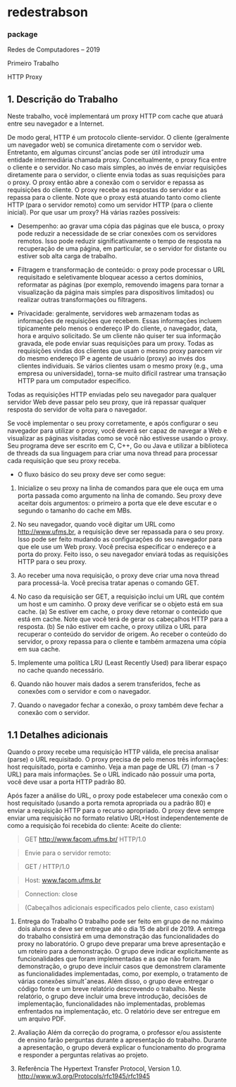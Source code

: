 # redestrabson
### package

Redes de Computadores – 2019

Primeiro Trabalho

HTTP Proxy

## 1. Descrição do Trabalho
Neste trabalho, você implementará um proxy HTTP com cache que atuará entre seu navegador e a Internet.

De modo geral, HTTP é um protocolo cliente-servidor. O cliente (geralmente um navegador
web) se comunica diretamente com o servidor web. Entretanto, em algumas circunstˆancias pode
ser útil introduzir uma entidade intermediária chamada proxy. Conceitualmente, o proxy fica
entre o cliente e o servidor. No caso mais simples, ao invés de enviar requisições diretamente
para o servidor, o cliente envia todas as suas requisições para o proxy. O proxy então abre
a conexão com o servidor e repassa as requisições do cliente. O proxy recebe as respostas do
servidor e as repassa para o cliente. Note que o proxy está atuando tanto como cliente HTTP
(para o servidor remoto) como um servidor HTTP (para o cliente inicial).
Por que usar um proxy? Há várias razões possíveis:
* Desempenho: ao gravar uma cópia das páginas que ele busca, o proxy pode reduzir a
necessidade de se criar conexões com os servidores remotos. Isso pode reduzir significativamente o tempo de resposta na recuperação de uma página, em particular, se o servidor for distante ou estiver sob alta carga de trabalho.

* Filtragem e transformação de conteúdo: o proxy pode processar o URL requisitado e
seletivamente bloquear acesso a certos domínios, reformatar as páginas (por exemplo,
removendo imagens para tornar a visualização da página mais simples para dispositivos
limitados) ou realizar outras transformações ou filtragens.

* Privacidade: geralmente, servidores web armazenam todas as informações de requisições
que recebem. Essas informações incluem tipicamente pelo menos o endereço IP do cliente,
o navegador, data, hora e arquivo solicitado. Se um cliente não quiser ter sua informação
gravada, ele pode enviar suas requisições para um proxy. Todas as requisições vindas dos
clientes que usam o mesmo proxy parecem vir do mesmo endereço IP e agente de usuário
(proxy) ao invés dos clientes individuais. Se vários clientes usam o mesmo proxy (e.g.,
uma empresa ou universidade), torna-se muito difícil rastrear uma transação HTTP para
um computador específico.

Todas as requisições HTTP enviadas pelo seu navegador para qualquer servidor Web deve
passar pelo seu proxy, que irá repassar qualquer resposta do servidor de volta para o navegador.

Se você implementar o seu proxy corretamente, e após configurar o seu navegador para utilizar
o proxy, você deverá ser capaz de navegar a Web e visualizar as páginas visitadas como se
você não estivesse usando o proxy. Seu programa deve ser escrito em C, C++, Go ou Java e
utilizar a biblioteca de threads da sua linguagem para criar uma nova thread para processar
cada requisição que seu proxy receba.

* O fluxo básico do seu proxy deve ser como segue:

1. Inicialize o seu proxy na linha de comandos para que ele ouça em uma porta passada como
argumento na linha de comando. Seu proxy deve aceitar dois argumentos: o primeiro a
porta que ele deve escutar e o segundo o tamanho do cache em MBs.

2. No seu navegador, quando você digitar um URL como http://www.ufms.br, a requisição
deve ser repassada para o seu proxy. Isso pode ser feito mudando as configurações do seu
navegador para que ele use um Web proxy. Você precisa especificar o endereço e a porta
do proxy. Feito isso, o seu navegador enviará todas as requisições HTTP para o seu proxy.

3. Ao receber uma nova requisição, o proxy deve criar uma nova thread para processá-la.
Você precisa tratar apenas o comando GET.

4. No caso da requisição ser GET, a requisição inclui um URL que contém um host e um
caminho. O proxy deve verificar se o objeto está em sua cache.
(a) Se estiver em cache, o proxy deve retornar o conteúdo que está em cache. Note que
você terá de gerar os cabeçalhos HTTP para a resposta.
(b) Se não estiver em cache, o proxy utiliza o URL para recuperar o conteúdo do servidor
de origem. Ao receber o conteúdo do servidor, o proxy repassa para o cliente e também
armazena uma cópia em sua cache.

5. Implemente uma política LRU (Least Recently Used) para liberar espaço no cache quando
necessário.

6. Quando não houver mais dados a serem transferidos, feche as conexões com o servidor e
com o navegador.

7. Quando o navegador fechar a conexão, o proxy também deve fechar a conexão com o
servidor.

## 1.1 Detalhes adicionais
Quando o proxy recebe uma requisição HTTP válida, ele precisa analisar (parse) o URL
requisitado. O proxy precisa de pelo menos três informações: host requisitado, porta e caminho.
Veja a man page de URL (7) (man -s 7 URL) para mais informações. Se o URL indicado não
possuir uma porta, você deve usar a porta HTTP padrão 80.

Após fazer a análise do URL, o proxy pode estabelecer uma conexão com o host requisitado (usando a porta remota apropriada ou a padrão 80) e enviar a requisição HTTP para o recurso apropriado. O proxy deve sempre enviar uma requisição no formato relativo URL+Host
independentemente de como a requisição foi recebida do cliente:
Aceite do cliente:

 > GET http://www.facom.ufms.br/ HTTP/1.0
 
 > Envie para o servidor remoto:
 
 > GET / HTTP/1.0
 
 > Host: www.facom.ufms.br
 
 > Connection: close
 
 > (Cabeçalhos adicionais especificados pelo cliente, caso existam)

1. Entrega do Trabalho
O trabalho pode ser feito em grupo de no máximo dois alunos e deve ser entregue até
o dia 15 de abril de 2019. A entrega do trabalho consistirá em uma demonstração das funcionalidades do proxy no laboratório. O grupo deve preparar uma breve apresentação e um
roteiro para a demonstração. O grupo deve indicar explicitamente as funcionalidades que foram
implementadas e as que não foram. Na demonstração, o grupo deve incluir casos que demonstrem claramente as funcionalidades implementadas, como, por exemplo, o tratamento de várias
conexões simultˆaneas. Além disso, o grupo deve entregar o código fonte e um breve relatório
descrevendo o trabalho. Neste relatório, o grupo deve incluir uma breve introdução, decisões de
implementação, funcionalidades não implementadas, problemas enfrentados na implementação,
etc. O relatório deve ser entregue em um arquivo PDF.

2. Avaliação Além da correção do programa, o professor e/ou assistente de ensino farão perguntas durante
a apresentação do trabalho. Durante a apresentação, o grupo deverá explicar o funcionamento
do programa e responder a perguntas relativas ao projeto.

3. Referência
The Hypertext Transfer Protocol, Version 1.0. http://www.w3.org/Protocols/rfc1945/rfc1945
